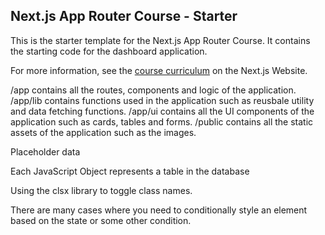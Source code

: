 ## Next.js App Router Course - Starter

This is the starter template for the Next.js App Router Course. It contains the starting code for the dashboard application.

For more information, see the [course curriculum](https://nextjs.org/learn) on the Next.js Website.

/app contains all the routes, components and logic of the application.
/app/lib contains functions used in the application such as reusbale utility and data fetching functions.
/app/ui contains all the UI components of the application such as cards, tables and forms. 
/public contains all the static assets of the application such as the images. 

Placeholder data

Each JavaScript Object represents a table in the database

Using the clsx library to toggle class names.

There are many cases where you need to conditionally style an element based on the state or some other condition. 
